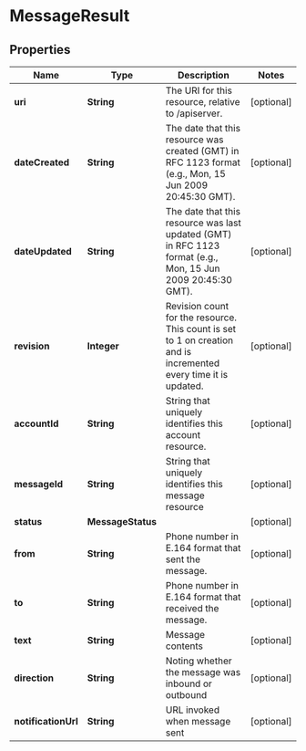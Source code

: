 

# MessageResult


## Properties

Name | Type | Description | Notes
------------ | ------------- | ------------- | -------------
**uri** | **String** | The URI for this resource, relative to /apiserver. |  [optional]
**dateCreated** | **String** | The date that this resource was created (GMT) in RFC 1123 format (e.g., Mon, 15 Jun 2009 20:45:30 GMT). |  [optional]
**dateUpdated** | **String** | The date that this resource was last updated (GMT) in RFC 1123 format (e.g., Mon, 15 Jun 2009 20:45:30 GMT). |  [optional]
**revision** | **Integer** | Revision count for the resource. This count is set to 1 on creation and is incremented every time it is updated. |  [optional]
**accountId** | **String** | String that uniquely identifies this account resource. |  [optional]
**messageId** | **String** | String that uniquely identifies this message resource |  [optional]
**status** | **MessageStatus** |  |  [optional]
**from** | **String** | Phone number in E.164 format that sent the message. |  [optional]
**to** | **String** | Phone number in E.164 format that received the message. |  [optional]
**text** | **String** | Message contents |  [optional]
**direction** | **String** | Noting whether the message was inbound or outbound |  [optional]
**notificationUrl** | **String** | URL invoked when message sent |  [optional]



